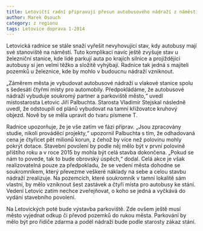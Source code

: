```yaml
---
title: Letovičtí radní připravují přesun autobusového nádraží z náměstí
author: Marek Osouch
category: z regionu
tags: Letovice doprava 1-2014
---
```


Letovická radnice se stále snaží vyřešit nevyhovující stav, kdy autobusy mají své stanoviště na náměstí. Tuto komplikaci navíc ještě zvyšuje stav u železniční stanice, kde lidé parkují auta po krajích silnice a projíždějící autobusy si jen velmi těžko a složitě vyhýbají. Radnice tak jedná s majiteli pozemků u železnice, kde by mohlo v budoucnu nádraží vzniknout.

„Záměrem města je vybudovat autobusové nádraží u vlakové stanice spolu s šedesáti čtyřmi místy pro automobily. Předpokládáme, že autobusové nádraží vybuduje soukromý partner a parkoviště město,“ uvedl místostarosta Letovic Jiří Palbuchta. Starosta Vladimír Stejskal následně uvedl, že odstoupili od plánů vybudovat na tamní křižovatce kruhový objezd. Nově by se měla upravit do tvaru písmene T.

Radnice upozorňuje, že je vše zatím ve fázi příprav. „Jsou zpracovány studie, nikoli prováděcí projekty,“ upozornil Palbuchta s tím, že odhadovaná cena je čtyřicet pět milionů korun, z čehož by více než polovinu mohly pokrýt dotace. Stavební povolení by podle něj mělo být v první polovině příštího roku a v roce 2015 by mohla být celá stavba dokončena. „Pokud se nám to povede, tak to bude obrovský úspěch,“ dodal.
Celá akce je však realizovatelná pouze za předpokladu, že se vedení města dohodne se soukromníkem, který převezme veškeré náklady na sebe a celou stavbu nádraží zrealizuje. Na pozemcích, které soukromník v tamní lokalitě sám vlastní, by mělo vzniknout šest zastávek a čtyři místa pro autobusy ke stání. Vedení Letovic zatím nechce zveřejňovat, o koho se jedná a vyčkává do vydání stavebního povolení.

Na Letovických poté bude výstavba parkoviště. Zde ovšem ještě musí město vyjednat odkup či převod pozemků do rukou města. Parkování by mělo být pro řidiče zdarma a podél nádraží bude podle starosty zákaz stání.
